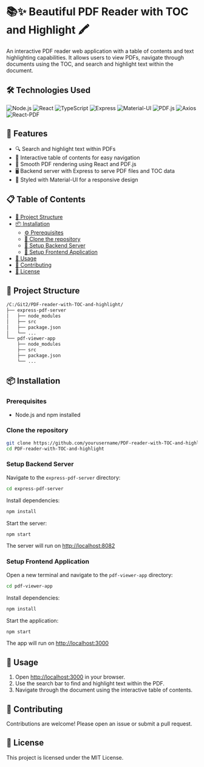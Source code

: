 # 📚✨ Beautiful PDF Reader with TOC and Highlight 🖍️

An interactive PDF reader web application with a table of contents and text highlighting capabilities. It allows users to view PDFs, navigate through documents using the TOC, and search and highlight text within the document.

## 🛠️ Technologies Used

![Node.js](https://img.shields.io/badge/Node.js-339933?style=for-the-badge&logo=nodedotjs&logoColor=white)
![React](https://img.shields.io/badge/React-61DAFB?style=for-the-badge&logo=react&logoColor=blue)
![TypeScript](https://img.shields.io/badge/TypeScript-3178C6?style=for-the-badge&logo=typescript&logoColor=white)
![Express](https://img.shields.io/badge/Express-000000?style=for-the-badge&logo=express&logoColor=white)
![Material-UI](https://img.shields.io/badge/Material--UI-0081CB?style=for-the-badge&logo=mui&logoColor=white)
![PDF.js](https://img.shields.io/badge/PDF.js-FFB900?style=for-the-badge&logo=adobe-acrobat-reader&logoColor=white)
![Axios](https://img.shields.io/badge/Axios-5A29E4?style=for-the-badge&logo=axios&logoColor=white)
![React-PDF](https://img.shields.io/badge/React--PDF-61DAFB?style=for-the-badge&logo=react&logoColor=blue)

## 🚀 Features

- 🔍 Search and highlight text within PDFs
- 📑 Interactive table of contents for easy navigation
- 📖 Smooth PDF rendering using React and PDF.js
- 🖥️ Backend server with Express to serve PDF files and TOC data
- 💅 Styled with Material-UI for a responsive design

## 📋 Table of Contents

- [📁 Project Structure](#-project-structure)
- [📦 Installation](#-installation)
  - [⚙️ Prerequisites](#prerequisites)
  - [📂 Clone the repository](#clone-the-repository)
  - [🔧 Setup Backend Server](#setup-backend-server)
  - [🔨 Setup Frontend Application](#setup-frontend-application)
- [🎯 Usage](#-usage)
- [🤝 Contributing](#-contributing)
- [📝 License](#-license)

## 📁 Project Structure

```txt
/C:/Git2/PDF-reader-with-TOC-and-highlight/
├── express-pdf-server
│   ├── node_modules
│   ├── src
│   ├── package.json
│   └── ...
└── pdf-viewer-app
    ├── node_modules
    ├── src
    ├── package.json
    └── ...
```

## 📦 Installation

### Prerequisites

- Node.js and npm installed

### Clone the repository

```bash
git clone https://github.com/yourusername/PDF-reader-with-TOC-and-highlight.git
cd PDF-reader-with-TOC-and-highlight
```

### Setup Backend Server

Navigate to the `express-pdf-server` directory:

```bash
cd express-pdf-server
```

Install dependencies:

```bash
npm install
```

Start the server:

```bash
npm start
```

The server will run on [http://localhost:8082](http://localhost:8082)

### Setup Frontend Application

Open a new terminal and navigate to the `pdf-viewer-app` directory:

```bash
cd pdf-viewer-app
```

Install dependencies:

```bash
npm install
```

Start the application:

```bash
npm start
```

The app will run on [http://localhost:3000](http://localhost:3000)

## 🎯 Usage

1. Open [http://localhost:3000](http://localhost:3000) in your browser.
2. Use the search bar to find and highlight text within the PDF.
3. Navigate through the document using the interactive table of contents.

## 🤝 Contributing

Contributions are welcome! Please open an issue or submit a pull request.

## 📝 License

This project is licensed under the MIT License.
